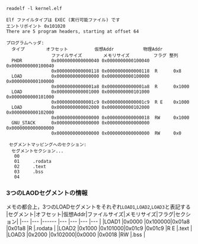 ```
readelf -l kernel.elf 

Elf ファイルタイプは EXEC (実行可能ファイル) です
エントリポイント 0x101020
There are 5 program headers, starting at offset 64

プログラムヘッダ:
  タイプ        オフセット          仮想Addr           物理Addr
                 ファイルサイズ        メモリサイズ         フラグ 整列
  PHDR           0x0000000000000040 0x0000000000100040 0x0000000000100040
                 0x0000000000000118 0x0000000000000118  R      0x8
  LOAD           0x0000000000000000 0x0000000000100000 0x0000000000100000
                 0x00000000000001a8 0x00000000000001a8  R      0x1000
  LOAD           0x0000000000001000 0x0000000000101000 0x0000000000101000
                 0x00000000000001c9 0x00000000000001c9  R E    0x1000
  LOAD           0x0000000000002000 0x0000000000102000 0x0000000000102000
                 0x0000000000000000 0x0000000000000018  RW     0x1000
  GNU_STACK      0x0000000000000000 0x0000000000000000 0x0000000000000000
                 0x0000000000000000 0x0000000000000000  RW     0x0

 セグメントマッピングへのセクション:
  セグメントセクション...
   00     
   01     .rodata 
   02     .text 
   03     .bss 
   04     
```
### 3つのLAODセグメントの情報
メモの都合上，3つのLOADセグメントをそれぞれ`LOAD1`,`LOAD2`,`LOAD3`と表記する
|セグメント|オフセット|仮想Addr|ファイルサイズ|メモリサイズ|フラグ|セクション|
|---     |---     |------  |---         |---       |---  |---     |
|LOAD1   |0x0000  |0x100000|0x01a8      |0x01a8    |R    |.rodata |
|LOAD2   |0x1000  |0x101000|0x01c9      |0x01c9    |R E  |.text   |
|LOAD3   |0x2000  |0x102000|0x0000      |0x0018    |RW   |.bss    |

